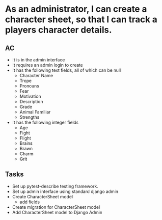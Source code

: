 # As an administrator, I can create a character sheet, so that I can track a players character details.

## AC
* It is in the admin interface
* It requires an admin login to create
* It has the following text fields, all of which can be null
  * Character Name
  * Trope
  * Pronouns
  * Fear
  * Motivation
  * Description
  * Grade
  * Animal Familiar
  * Strengths
* It has the following integer fields
  * Age
  * Fight
  * Flight
  * Brains
  * Brawn
  * Charm
  * Grit

## Tasks
* Set up pytest-describe testing framework.
* Set up admin interface using standard django admin
* Create CharacterSheet model
  * add fields
* Create migration for CharacterSheet model
* Add CharacterSheet model to Django Admin